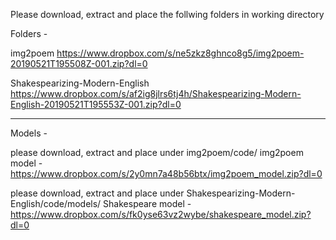 Please download, extract and place the follwing folders in working directory

Folders - 

img2poem
https://www.dropbox.com/s/ne5zkz8ghnco8g5/img2poem-20190521T195508Z-001.zip?dl=0

Shakespearizing-Modern-English
https://www.dropbox.com/s/af2ig8jlrs6tj4h/Shakespearizing-Modern-English-20190521T195553Z-001.zip?dl=0

------------------------------------------------------------------------------------------------------

Models - 

please download, extract and place under img2poem/code/
img2poem model - 
https://www.dropbox.com/s/2y0mn7a48b56btx/img2poem_model.zip?dl=0

please download, extract and place under Shakespearizing-Modern-English/code/models/
Shakespeare model -
https://www.dropbox.com/s/fk0yse63vz2wybe/shakespeare_model.zip?dl=0